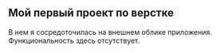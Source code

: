 ## Мой первый проект по верстке

В нем я сосредоточилась на внешнем облике приложения. Функциональность здесь отсутствует. 

